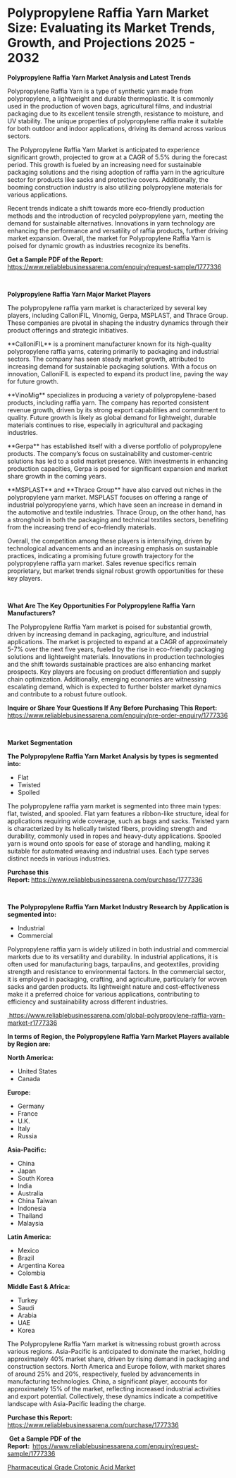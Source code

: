 <p><h1>Polypropylene Raffia Yarn Market Size: Evaluating its Market Trends, Growth, and Projections 2025 - 2032</h1></p><p><strong>Polypropylene Raffia Yarn Market Analysis and Latest Trends</strong></p>
<p><p>Polypropylene Raffia Yarn is a type of synthetic yarn made from polypropylene, a lightweight and durable thermoplastic. It is commonly used in the production of woven bags, agricultural films, and industrial packaging due to its excellent tensile strength, resistance to moisture, and UV stability. The unique properties of polypropylene raffia make it suitable for both outdoor and indoor applications, driving its demand across various sectors.</p><p>The Polypropylene Raffia Yarn Market is anticipated to experience significant growth, projected to grow at a CAGR of 5.5% during the forecast period. This growth is fueled by an increasing need for sustainable packaging solutions and the rising adoption of raffia yarn in the agriculture sector for products like sacks and protective covers. Additionally, the booming construction industry is also utilizing polypropylene materials for various applications. </p><p>Recent trends indicate a shift towards more eco-friendly production methods and the introduction of recycled polypropylene yarn, meeting the demand for sustainable alternatives. Innovations in yarn technology are enhancing the performance and versatility of raffia products, further driving market expansion. Overall, the market for Polypropylene Raffia Yarn is poised for dynamic growth as industries recognize its benefits.</p></p>
<p><strong>Get a Sample PDF of the Report:&nbsp;</strong> <a href="https://www.reliablebusinessarena.com/enquiry/request-sample/1777336?utm_campaign=1905&utm_medium=2&utm_source=Github&utm_content=ia&utm_term=02022025&utm_id=polypropylene-raffia-yarn">https://www.reliablebusinessarena.com/enquiry/request-sample/1777336</a></p>
<p>&nbsp;</p>
<p><strong>Polypropylene Raffia Yarn Major Market Players</strong></p>
<p><p>The polypropylene raffia yarn market is characterized by several key players, including CalloniFIL, Vinomig, Gerpa, MSPLAST, and Thrace Group. These companies are pivotal in shaping the industry dynamics through their product offerings and strategic initiatives.</p><p>**CalloniFIL** is a prominent manufacturer known for its high-quality polypropylene raffia yarns, catering primarily to packaging and industrial sectors. The company has seen steady market growth, attributed to increasing demand for sustainable packaging solutions. With a focus on innovation, CalloniFIL is expected to expand its product line, paving the way for future growth.</p><p>**VinoMig** specializes in producing a variety of polypropylene-based products, including raffia yarn. The company has reported consistent revenue growth, driven by its strong export capabilities and commitment to quality. Future growth is likely as global demand for lightweight, durable materials continues to rise, especially in agricultural and packaging industries.</p><p>**Gerpa** has established itself with a diverse portfolio of polypropylene products. The company’s focus on sustainability and customer-centric solutions has led to a solid market presence. With investments in enhancing production capacities, Gerpa is poised for significant expansion and market share growth in the coming years.</p><p>**MSPLAST** and **Thrace Group** have also carved out niches in the polypropylene yarn market. MSPLAST focuses on offering a range of industrial polypropylene yarns, which have seen an increase in demand in the automotive and textile industries. Thrace Group, on the other hand, has a stronghold in both the packaging and technical textiles sectors, benefiting from the increasing trend of eco-friendly materials.</p><p>Overall, the competition among these players is intensifying, driven by technological advancements and an increasing emphasis on sustainable practices, indicating a promising future growth trajectory for the polypropylene raffia yarn market. Sales revenue specifics remain proprietary, but market trends signal robust growth opportunities for these key players.</p></p>
<p>&nbsp;</p>
<p><strong>What Are The Key Opportunities For Polypropylene Raffia Yarn Manufacturers?</strong></p>
<p><p>The Polypropylene Raffia Yarn market is poised for substantial growth, driven by increasing demand in packaging, agriculture, and industrial applications. The market is projected to expand at a CAGR of approximately 5-7% over the next five years, fueled by the rise in eco-friendly packaging solutions and lightweight materials. Innovations in production technologies and the shift towards sustainable practices are also enhancing market prospects. Key players are focusing on product differentiation and supply chain optimization. Additionally, emerging economies are witnessing escalating demand, which is expected to further bolster market dynamics and contribute to a robust future outlook.</p></p>
<p><strong>Inquire or Share Your Questions If Any Before Purchasing This Report:</strong> <a href="https://www.reliablebusinessarena.com/enquiry/pre-order-enquiry/1777336?utm_campaign=1905&utm_medium=2&utm_source=Github&utm_content=ia&utm_term=02022025&utm_id=polypropylene-raffia-yarn">https://www.reliablebusinessarena.com/enquiry/pre-order-enquiry/1777336</a></p>
<p>&nbsp;</p>
<p><strong>Market Segmentation</strong></p>
<p><strong>The Polypropylene Raffia Yarn Market Analysis by types is segmented into:</strong></p>
<p><ul><li>Flat</li><li>Twisted</li><li>Spolled</li></ul></p>
<p><p>The polypropylene raffia yarn market is segmented into three main types: flat, twisted, and spooled. Flat yarn features a ribbon-like structure, ideal for applications requiring wide coverage, such as bags and sacks. Twisted yarn is characterized by its helically twisted fibers, providing strength and durability, commonly used in ropes and heavy-duty applications. Spooled yarn is wound onto spools for ease of storage and handling, making it suitable for automated weaving and industrial uses. Each type serves distinct needs in various industries.</p></p>
<p><strong>Purchase this Report:&nbsp;</strong><a href="https://www.reliablebusinessarena.com/purchase/1777336?utm_campaign=1905&utm_medium=2&utm_source=Github&utm_content=ia&utm_term=02022025&utm_id=polypropylene-raffia-yarn">https://www.reliablebusinessarena.com/purchase/1777336</a></p>
<p>&nbsp;</p>
<p><strong>The Polypropylene Raffia Yarn Market Industry Research by Application is segmented into:</strong></p>
<p><ul><li>Industrial</li><li>Commercial</li></ul></p>
<p><p>Polypropylene raffia yarn is widely utilized in both industrial and commercial markets due to its versatility and durability. In industrial applications, it is often used for manufacturing bags, tarpaulins, and geotextiles, providing strength and resistance to environmental factors. In the commercial sector, it is employed in packaging, crafting, and agriculture, particularly for woven sacks and garden products. Its lightweight nature and cost-effectiveness make it a preferred choice for various applications, contributing to efficiency and sustainability across different industries.</p></p>
<p><a href="https://www.reliablebusinessarena.com/global-polypropylene-raffia-yarn-market-r1777336?utm_campaign=1905&utm_medium=2&utm_source=Github&utm_content=ia&utm_term=02022025&utm_id=polypropylene-raffia-yarn">&nbsp;https://www.reliablebusinessarena.com/global-polypropylene-raffia-yarn-market-r1777336</a></p>
<p><strong>In terms of Region, the Polypropylene Raffia Yarn Market Players available by Region are:</strong></p>
<p>
    <p> <strong> North America: </strong>
        <ul>
            <li>United States</li>
            <li>Canada</li>
        </ul>
        </p> 
    <p> <strong> Europe: </strong>
        <ul>
            <li>Germany</li>
            <li>France</li>
            <li>U.K.</li>
            <li>Italy</li>
            <li>Russia</li>
        </ul>
        </p> 
    <p> <strong> Asia-Pacific: </strong>
        <ul>
            <li>China</li>
            <li>Japan</li>
            <li>South Korea</li>
            <li>India</li>
            <li>Australia</li>
            <li>China Taiwan</li>
            <li>Indonesia</li>
            <li>Thailand</li>
            <li>Malaysia</li>
        </ul>
        </p> 
    <p> <strong> Latin America: </strong>
        <ul>
            <li>Mexico</li>
            <li>Brazil</li>
            <li>Argentina Korea</li>
            <li>Colombia</li>
        </ul>
        </p> 
    <p> <strong> Middle East & Africa: </strong>
        <ul>
            <li>Turkey</li>
            <li>Saudi</li>
            <li>Arabia</li>
            <li>UAE</li>
            <li>Korea</li>
        </ul>
    </p>
    </p>
<p><p>The Polypropylene Raffia Yarn market is witnessing robust growth across various regions. Asia-Pacific is anticipated to dominate the market, holding approximately 40% market share, driven by rising demand in packaging and construction sectors. North America and Europe follow, with market shares of around 25% and 20%, respectively, fueled by advancements in manufacturing technologies. China, a significant player, accounts for approximately 15% of the market, reflecting increased industrial activities and export potential. Collectively, these dynamics indicate a competitive landscape with Asia-Pacific leading the charge.</p></p>
<p><strong>Purchase this Report: </strong><a href="https://www.reliablebusinessarena.com/purchase/1777336?utm_campaign=1905&utm_medium=2&utm_source=Github&utm_content=ia&utm_term=02022025&utm_id=polypropylene-raffia-yarn">https://www.reliablebusinessarena.com/purchase/1777336</a></p>
<p>&nbsp;<strong>Get a Sample PDF of the Report:&nbsp;&nbsp;</strong><a href="https://www.reliablebusinessarena.com/enquiry/request-sample/1777336?utm_campaign=1905&utm_medium=2&utm_source=Github&utm_content=ia&utm_term=02022025&utm_id=polypropylene-raffia-yarn">https://www.reliablebusinessarena.com/enquiry/request-sample/1777336</a></p>
<p><strong></strong></p>
<p><p><a href="https://github.com/guneycigdem35/Market-Research-Report-List-5/blob/main/pharmaceutical-grade-crotonic-acid-market.md?utm_campaign=1905&utm_medium=2&utm_source=Github&utm_content=ia&utm_term=02022025&utm_id=polypropylene-raffia-yarn">Pharmaceutical Grade Crotonic Acid Market</a></p></p>